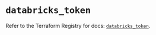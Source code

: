 # `databricks_token`

Refer to the Terraform Registry for docs: [`databricks_token`](https://registry.terraform.io/providers/databricks/databricks/1.60.0/docs/resources/token).
